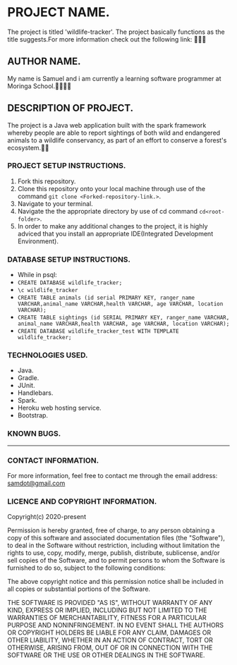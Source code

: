 # PROJECT NAME.
The project is titled 'wildlife-tracker'. The project basically functions as the title suggests.For more information check out the following link:
:paw_prints::paw_prints::paw_prints:

## AUTHOR NAME.
My name is Samuel and i am currently a learning software programmer at Moringa School.:man_technologist::man_technologist:

## DESCRIPTION OF PROJECT.
The project is a Java web application built with the spark framework whereby people are able to report sightings of both wild and endangered animals to a wildlife conservancy, as part of an effort to conserve a forest's ecosystem.:badger::badger:

### PROJECT SETUP INSTRUCTIONS.
1. Fork this repository.
2. Clone this repository onto your local machine through use of the command `git clone <Forked-repository-link.>`. 
3. Navigate to your terminal.
4. Navigate the the appropriate directory by use of cd command `cd<root-folder>`.
5. In order to make any additional changes to the project, it is highly adviced that you install an appropriate IDE(Integrated Development Environment).

### DATABASE SETUP INSTRUCTIONS.
- While in psql:
- `CREATE DATABASE wildlife_tracker;`
- `\c wildlife_tracker`
- `CREATE TABLE animals (id serial PRIMARY KEY, ranger_name VARCHAR,animal_name VARCHAR,health VARCHAR, age VARCHAR, location VARCHAR);`
- `CREATE TABLE sightings (id SERIAL PRIMARY KEY, ranger_name VARCHAR, animal_name VARCHAR,health VARCHAR, age VARCHAR, location VARCHAR); `
- `CREATE DATABASE wildlife_tracker_test WITH TEMPLATE wildlife_tracker;`

### TECHNOLOGIES USED.
- Java.
- Gradle.
- JUnit.
- Handlebars.
- Spark.
- Heroku web hosting service.
- Bootstrap.

### KNOWN BUGS.
---------------

### CONTACT INFORMATION.
For more information, feel free to contact me through the email address: samdot@gmail.com

### LICENCE AND COPYRIGHT INFORMATION.
Copyright(c) 2020-present

Permission is hereby granted, free of charge, to any person obtaining a copy
of this software and associated documentation files (the "Software"), to deal
in the Software without restriction, including without limitation the rights
to use, copy, modify, merge, publish, distribute, sublicense, and/or sell
copies of the Software, and to permit persons to whom the Software is
furnished to do so, subject to the following conditions:

The above copyright notice and this permission notice shall be included in all
copies or substantial portions of the Software.

THE SOFTWARE IS PROVIDED "AS IS", WITHOUT WARRANTY OF ANY KIND, EXPRESS OR
IMPLIED, INCLUDING BUT NOT LIMITED TO THE WARRANTIES OF MERCHANTABILITY,
FITNESS FOR A PARTICULAR PURPOSE AND NONINFRINGEMENT. IN NO EVENT SHALL THE
AUTHORS OR COPYRIGHT HOLDERS BE LIABLE FOR ANY CLAIM, DAMAGES OR OTHER
LIABILITY, WHETHER IN AN ACTION OF CONTRACT, TORT OR OTHERWISE, ARISING FROM,
OUT OF OR IN CONNECTION WITH THE SOFTWARE OR THE USE OR OTHER DEALINGS IN THE
SOFTWARE.



